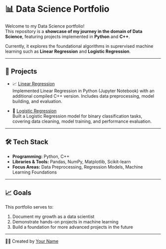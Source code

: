 # 📊 Data Science Portfolio

Welcome to my Data Science portfolio!  
This repository is a **showcase of my journey in the domain of Data Science**, featuring projects implemented in **Python** and **C++**.  

Currently, it explores the foundational algorithms in suprervised machine learning such as **Linear Regression** and **Logistic Regression**.

---

## 🚀 Projects

- 📈 [Linear Regression](projects/linear-regression/README.md)  
  Implemented Linear Regression in Python (Jupyter Notebook) with an additional compiled C++ version. Includes data preprocessing, model building, and evaluation.  

- 🔮 [Logistic Regression](projects/logistic-regression/README.md)  
  Built a Logistic Regression model for binary classification tasks, covering data cleaning, model training, and performance evaluation.  

---

## 🛠️ Tech Stack
- **Programming:** Python, C++  
- **Libraries & Tools:** Pandas, NumPy, Matplotlib, Scikit-learn  
- **Focus Areas:** Data Preprocessing, Regression Models, Machine Learning Foundations  

---

## 📈 Goals
This portfolio serves to:
1. Document my growth as a data scientist  
2. Demonstrate hands-on projects in machine learning  
3. Build a foundation for more advanced projects in the future  

---

👨‍💻 Created by [Your Name](https://github.com/YOUR_USERNAME)
